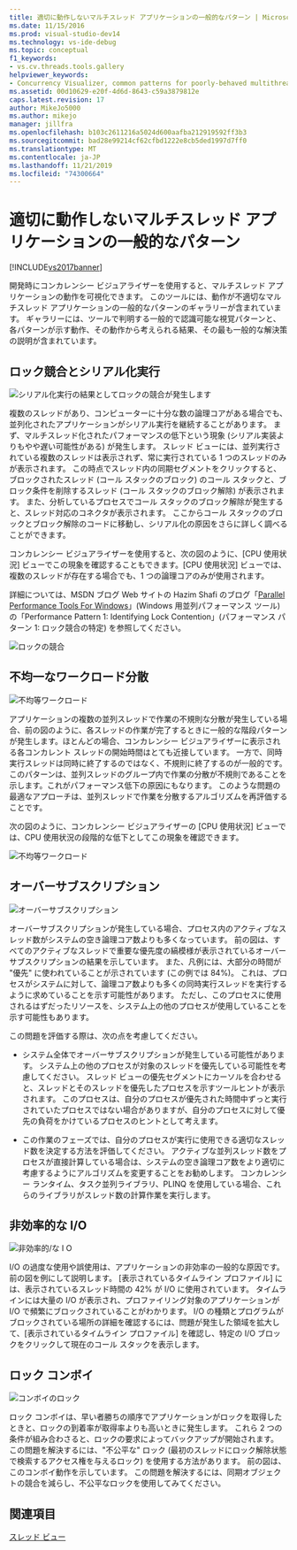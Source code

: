 ```yaml
---
title: 適切に動作しないマルチスレッド アプリケーションの一般的なパターン | Microsoft Docs
ms.date: 11/15/2016
ms.prod: visual-studio-dev14
ms.technology: vs-ide-debug
ms.topic: conceptual
f1_keywords:
- vs.cv.threads.tools.gallery
helpviewer_keywords:
- Concurrency Visualizer, common patterns for poorly-behaved multithreaded applications
ms.assetid: 00d10629-e20f-4d6d-8643-c59a3879812e
caps.latest.revision: 17
author: MikeJo5000
ms.author: mikejo
manager: jillfra
ms.openlocfilehash: b103c2611216a5024d600aafba212919592ff3b3
ms.sourcegitcommit: bad28e99214cf62cfbd1222e8cb5ded1997d7ff0
ms.translationtype: MT
ms.contentlocale: ja-JP
ms.lasthandoff: 11/21/2019
ms.locfileid: "74300664"
---
```

# <a name="common-patterns-for-poorly-behaved-multithreaded-applications"></a>適切に動作しないマルチスレッド アプリケーションの一般的なパターン
[!INCLUDE[vs2017banner](../includes/vs2017banner.md)]

開発時にコンカレンシー ビジュアライザーを使用すると、マルチスレッド アプリケーションの動作を可視化できます。 このツールには、動作が不適切なマルチスレッド アプリケーションの一般的なパターンのギャラリーが含まれています。 ギャラリーには、ツールで判明する一般的で認識可能な視覚パターンと、各パターンが示す動作、その動作から考えられる結果、その最も一般的な解決策の説明が含まれています。  
  
## <a name="lock-contention-and-serialized-execution"></a>ロック競合とシリアル化実行  
 ![シリアル化実行の結果としてロックの競合が発生します](../profiling/media/lockcontention-serialized.png "LockContention_Serialized")  
  
 複数のスレッドがあり、コンピューターに十分な数の論理コアがある場合でも、並列化されたアプリケーションがシリアル実行を継続することがあります。 まず、マルチスレッド化されたパフォーマンスの低下という現象 (シリアル実装よりもやや遅い可能性がある) が発生します。 スレッド ビューには、並列実行されている複数のスレッドは表示されず、常に実行されている 1 つのスレッドのみが表示されます。 この時点でスレッド内の同期セグメントをクリックすると、ブロックされたスレッド (コール スタックのブロック) のコール スタックと、ブロック条件を削除するスレッド (コール スタックのブロック解除) が表示されます。 また、分析しているプロセスでコール スタックのブロック解除が発生すると、スレッド対応のコネクタが表示されます。 ここからコール スタックのブロックとブロック解除のコードに移動し、シリアル化の原因をさらに詳しく調べることができます。  
  
 コンカレンシー ビジュアライザーを使用すると、次の図のように、[CPU 使用状況] ビューでこの現象を確認することもできます。[CPU 使用状況] ビューでは、複数のスレッドが存在する場合でも、1 つの論理コアのみが使用されます。  
  
 詳細については、MSDN ブログ Web サイトの Hazim Shafi のブログ「[Parallel Performance Tools For Windows](https://go.microsoft.com/fwlink/?LinkID=160569)」(Windows 用並列パフォーマンス ツール) の「Performance Pattern 1: Identifying Lock Contention」(パフォーマンス パターン 1: ロック競合の特定) を参照してください。  
  
 ![ロックの競合](../profiling/media/lockcontention-2.png "LockContention_2")  
  
## <a name="uneven-workload-distribution"></a>不均一なワークロード分散  
 ![不均等ワークロード](../profiling/media/unevenworkload-1.png "UnevenWorkLoad_1")  
  
 アプリケーションの複数の並列スレッドで作業の不規則な分散が発生している場合、前の図のように、各スレッドの作業が完了するときに一般的な階段パターンが発生します。ほとんどの場合、コンカレンシー ビジュアライザーに表示される各コンカレント スレッドの開始時間はとても近接しています。 一方で、同時実行スレッドは同時に終了するのではなく、不規則に終了するのが一般的です。 このパターンは、並列スレッドのグループ内で作業の分散が不規則であることを示します。これがパフォーマンス低下の原因にもなります。 このような問題の最適なアプローチは、並列スレッドで作業を分散するアルゴリズムを再評価することです。  
  
 次の図のように、コンカレンシー ビジュアライザーの [CPU 使用状況] ビューでは、CPU 使用状況の段階的な低下としてこの現象を確認できます。  
  
 ![不均等ワークロード](../profiling/media/unevenworkload-2.png "UnevenWorkload_2")  
  
## <a name="oversubscription"></a>オーバーサブスクリプション  
 ![オーバーサブスクリプション](../profiling/media/oversubscription.png "オーバーサブスクリプション")  
  
 オーバーサブスクリプションが発生している場合、プロセス内のアクティブなスレッド数がシステムの空き論理コア数よりも多くなっています。 前の図は、すべてのアクティブなスレッドで重要な優先度の縞模様が表示されているオーバーサブスクリプションの結果を示しています。 また、凡例には、大部分の時間が "優先" に使われていることが示されています (この例では 84%)。 これは、プロセスがシステムに対して、論理コア数よりも多くの同時実行スレッドを実行するように求めていることを示す可能性があります。 ただし、このプロセスに使用されるはずだったリソースを、システム上の他のプロセスが使用していることを示す可能性もあります。  
  
 この問題を評価する際は、次の点を考慮してください。  
  
- システム全体でオーバーサブスクリプションが発生している可能性があります。 システム上の他のプロセスが対象のスレッドを優先している可能性を考慮してください。 スレッド ビューの優先セグメントにカーソルを合わせると、スレッドとそのスレッドを優先したプロセスを示すツールヒントが表示されます。 このプロセスは、自分のプロセスが優先された時間中ずっと実行されていたプロセスではない場合がありますが、自分のプロセスに対して優先の負荷をかけているプロセスのヒントとして考えます。  
  
- この作業のフェーズでは、自分のプロセスが実行に使用できる適切なスレッド数を決定する方法を評価してください。 アクティブな並列スレッド数をプロセスが直接計算している場合は、システムの空き論理コア数をより適切に考慮するようにアルゴリズムを変更することをお勧めします。 コンカレンシー ランタイム、タスク並列ライブラリ、PLINQ を使用している場合、これらのライブラリがスレッド数の計算作業を実行します。  
  
## <a name="inefficient-io"></a>非効率的な I/O  
 ![非効率的&#47;な I O](../profiling/media/inefficient-io.png "Inefficient_IO")  
  
 I/O の過度な使用や誤使用は、アプリケーションの非効率の一般的な原因です。 前の図を例にして説明します。 [表示されているタイムライン プロファイル] には、表示されているスレッド時間の 42% が I/O に使用されています。 タイムラインには大量の I/O が表示され、プロファイリング対象のアプリケーションが I/O で頻繁にブロックされていることがわかります。 I/O の種類とプログラムがブロックされている場所の詳細を確認するには、問題が発生した領域を拡大して、[表示されているタイムライン プロファイル] を確認し、特定の I/O ブロックをクリックして現在のコール スタックを表示します。  
  
## <a name="lock-convoys"></a>ロック コンボイ  
 ![コンボイのロック](../profiling/media/lock-convoys.png "Lock_Convoys")  
  
 ロック コンボイは、早い者勝ちの順序でアプリケーションがロックを取得したときと、ロックの到着率が取得率よりも高いときに発生します。 これら 2 つの条件が組み合わさると、ロックの要求によってバックアップが開始されます。 この問題を解決するには、"不公平な" ロック (最初のスレッドにロック解除状態で検索するアクセス権を与えるロック) を使用する方法があります。 前の図は、このコンボイ動作を示しています。 この問題を解決するには、同期オブジェクトの競合を減らし、不公平なロックを使用してみてください。  
  
## <a name="see-also"></a>関連項目  
 [スレッド ビュー](../profiling/threads-view-parallel-performance.md)
